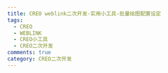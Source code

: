 ```yaml
---
title: CREO weblink二次开发-实用小工具-批量绘图配置设定
tags:
  - CREO
  - WEBLINK
  - CREO小工具
  - CREO二次开发
comments: true
category: CREO二次开发
---
```

